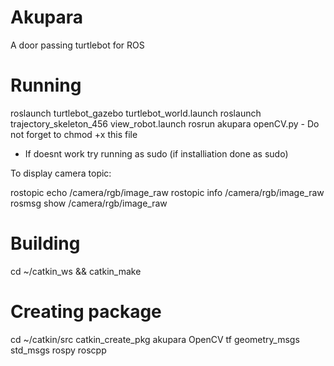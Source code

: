 # Akupara

A door passing turtlebot for ROS

# Running
  roslaunch turtlebot_gazebo turtlebot_world.launch
  roslaunch trajectory_skeleton_456 view_robot.launch
  rosrun akupara openCV.py - Do not forget to chmod +x this file

  - If doesnt work try running as sudo (if installiation done as sudo)

  To display camera topic:

  rostopic echo /camera/rgb/image_raw
  rostopic info /camera/rgb/image_raw
  rosmsg show /camera/rgb/image_raw

# Building
  cd ~/catkin_ws && catkin_make

# Creating package
  cd ~/catkin/src
  catkin_create_pkg akupara OpenCV tf geometry_msgs std_msgs rospy roscpp

